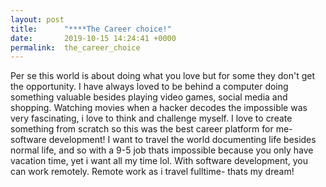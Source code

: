 ```yaml
---
layout: post
title:      "****The Career choice!"
date:       2019-10-15 14:24:41 +0000
permalink:  the_career_choice
---
```




Per se this world is about doing what you love but for some they don't get the opportunity. I have always loved to be behind a computer doing something valuable besides playing video games, social media and shopping. Watching movies when a hacker decodes the impossible was very fascinating, i love to think and challenge myself. I love to create something from scratch so this was the best career platform for me- software development! I want to travel the world documenting life besides normal life, and so with a 9-5 job thats impossible because you only have vacation time, yet i want all my time lol. With software development, you can work remotely. Remote work as i travel fulltime- thats my dream!

